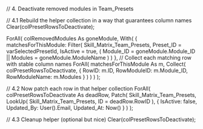 // 4. Deactivate removed modules in Team_Presets

// 4.1 Rebuild the helper collection in a way that guarantees column names
Clear(colPresetRowsToDeactivate);

ForAll(
    colRemovedModules As goneModule,
    With(
        {
            matchesForThisModule:
                Filter(
                    Skill_Matrix_Team_Presets,
                    Preset_ID = varSelectedPresetId,
                    IsActive = true,
                    (
                        Module_ID = goneModule.Module_ID
                        ||
                        Modules = goneModule.ModuleName
                    )
                )
        },
        // Collect each matching row with stable column names
        ForAll(
            matchesForThisModule As m,
            Collect(
                colPresetRowsToDeactivate,
                {
                    RowID: m.ID,
                    RowModuleID: m.Module_ID,
                    RowModuleName: m.Modules
                }
            )
        )
    )
);

// 4.2 Now patch each row in that helper collection
ForAll(
    colPresetRowsToDeactivate As deadRow,
    Patch(
        Skill_Matrix_Team_Presets,
        LookUp(
            Skill_Matrix_Team_Presets,
            ID = deadRow.RowID
        ),
        {
            IsActive: false,
            Updated_By: User().Email,
            Updated_At: Now()
        }
    )
);

// 4.3 Cleanup helper (optional but nice)
Clear(colPresetRowsToDeactivate);
